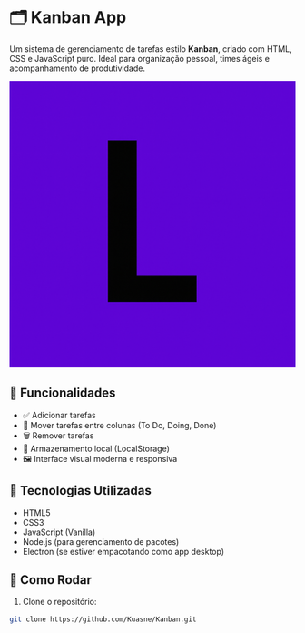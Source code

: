 # 🗂️ Kanban App

Um sistema de gerenciamento de tarefas estilo **Kanban**, criado com HTML, CSS e JavaScript puro. Ideal para organização pessoal, times ágeis e acompanhamento de produtividade.

![Kanban Preview](./img/splash.png)

## 🚀 Funcionalidades

- ✅ Adicionar tarefas
- 🔄 Mover tarefas entre colunas (To Do, Doing, Done)
- 🗑️ Remover tarefas
- 💾 Armazenamento local (LocalStorage)
- 🖼️ Interface visual moderna e responsiva

## 🧰 Tecnologias Utilizadas

- HTML5
- CSS3
- JavaScript (Vanilla)
- Node.js (para gerenciamento de pacotes)
- Electron (se estiver empacotando como app desktop)

## 🧪 Como Rodar

1. Clone o repositório:
```bash
git clone https://github.com/Kuasne/Kanban.git

